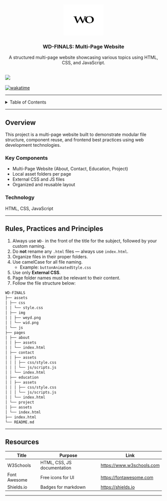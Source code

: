 <a name="readme-top"></a>

<br/>

<div align="center">
  <a href="https://github.com/zyx-0314/">
    <img src="./assets/img/wid.png" alt="Waide Logo" width="130" height="100">
  </a>
  <h3 align="center">WD-FINALS: Multi-Page Website</h3>
</div>

<div align="center">
  A structured multi-page website showcasing various topics using HTML, CSS, and JavaScript.
</div>

<br/>

![](https://visit-counter.vercel.app/counter.png?page=zyx-0314/WD-FINALS)

[![wakatime](https://wakatime.com/badge/user/018dd99a-4985-4f98-8216-6ca6fe2ce0f8/project/63501637-9a31-42f0-960d-4d0ab47977f8.svg)](https://wakatime.com/badge/user/018dd99a-4985-4f98-8216-6ca6fe2ce0f8/project/63501637-9a31-42f0-960d-4d0ab47977f8)

---

<details>
  <summary>Table of Contents</summary>
  <ol>
    <li>
      <a href="#overview">Overview</a>
      <ol>
        <li><a href="#key-components">Key Components</a></li>
        <li><a href="#technology">Technology</a></li>
      </ol>
    </li>
    <li><a href="#rules-practices-and-principles">Rules, Practices and Principles</a></li>
    <li><a href="#resources">Resources</a></li>
  </ol>
</details>

---

## Overview

This project is a multi-page website built to demonstrate modular file structure, component reuse, and frontend best practices using web development technologies.

### Key Components

- Multi-Page Website (About, Contact, Education, Project)
- Local asset folders per page
- External CSS and JS files
- Organized and reusable layout

### Technology

HTML, CSS, JavaScript

---

## Rules, Practices and Principles

1. Always use `WD-` in the front of the title for the subject, followed by your custom naming.
2. Do **not** rename any `.html` files — always use `index.html`.
3. Organize files in their proper folders.
4. Use camelCase for all file naming.
   - Example: `buttonAnimatedStyle.css`
5. Use only **External CSS**.
6. Page folder names must be relevant to their content.
7. Follow the file structure below:

```
WD-FINALS
├── assets
│ ├── css
│ │ └── style.css
│ ├── img
│ │ ├── weyd.png
│ │ └── wid.png
│ └── js
├── pages
│ ├── about
│ │ ├── assets
│ │ └── index.html
│ ├── contact
│ │ ├── assets
│ │ │ ├── css/style.css
│ │ │ └── js/scripts.js
│ │ └── index.html
│ ├── education
│ │ ├── assets
│ │ │ ├── css/style.css
│ │ │ └── js/scripts.js
│ │ └── index.html
│ └── project
│ ├── assets
│ └── index.html
├── index.html
└── README.md
```


---

## Resources

| Title         | Purpose                        | Link                        |
|---------------|--------------------------------|-----------------------------|
| W3Schools     | HTML, CSS, JS documentation    | https://www.w3schools.com  |
| Font Awesome  | Free icons for UI              | https://fontawesome.com    |
| Shields.io    | Badges for markdown            | https://shields.io         |

---
